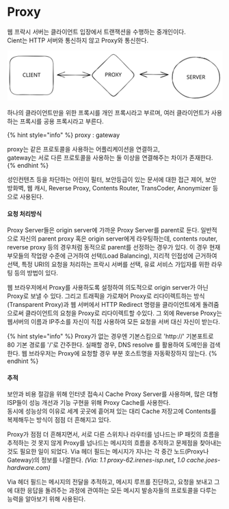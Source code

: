 # Proxy

웹 프락시 서버는 클라이언트 입장에서 트랜잭션을 수행하는 중개인이다.\
Cient는 HTTP 서버와 통신하지 않고 Proxy와 통신한다.

<img src="../../.gitbook/assets/file.excalidraw (4) (1) (1).svg" alt="" class="gitbook-drawing">

하나의 클라이언트만을 위한 프록시를 개인 프록시라고 부르며, 여러 클라이언트가 사용하는 프록시를 공용 프록시라고 부른다.

{% hint style="info" %}
proxy : gateway

proxy는 같은 프로토콜을 사용하는 어플리케이션을 연결하고,\
gateway는 서로 다른 프로토콜을 사용하는 둘 이상을 연결해주는 차이가 존재한다.
{% endhint %}

성인컨텐츠 등을 차단하는 어린이 필터, 보안등급이 있는 문서에 대한 접근 제어, 보안 방화벽, 웹 캐시, Reverse Proxy, Contents Router, TransCoder, Anonymizer 등으로  사용된다.&#x20;

#### 요청 처리방식

Proxy Server들은 origin server에 가까운 Proxy Server를 parent로 둔다. 일반적으로 자신의 parent proxy 혹은 origin server에게 라우팅하는데, contents router, reverse proxy 등의 경우처럼 동적으로 parent를 선정하는 경우가 있다. 이 경우 현재 부모들의 작업량 수준에 근거하여 선택(Load Balancing), 지리적 인접성에 근거하여 선택, 특정 URI의 요청을 처리하는 프락시 서버를 선택, 유료 서비스 가입자를 위한 라우팅 등의 방법이 있다.&#x20;

웹 브라우저에서 Proxy를 사용하도록 설정하여 의도적으로 origin server가 아닌 Proxy로 보낼 수 있다. 그리고 트래픽을 가로채어 Proxy로 리다이렉트하는 방식(Transparent Proxy)과 웹 서버에서 HTTP Redirect 명령을 클라이언트에게 돌려줌으로써 클라이언트의 요청을 Proxy로 리다이렉트할 수있다. 그 외에 Reverse Proxy는 웹서버의 이름과 IP주소를 자신이 직접 사용하여 모든 요청을 서버 대신 자신이 받는다.

{% hint style="info" %}
Proxy가 없는 경우엔 기본스킴으로 'http://' 기본포트로 80 기본 경로를 '/'로 간주한다. 실패할 경우, DNS resolve 를 활용하여 도메인을 검색한다.  웹 브라우저는 Proxy에 요청할 경우 부분 호스트명을 자동확장하지 않는다.
{% endhint %}

#### 추적

보안과 비용 절감을 위해 인터넷 접속시 Cache Proxy Server를 사용하며, 많은 대형 ISP들이 성능 개선과 기능 구현을 위해 Proxy Cache를 사용한다. \
동시에 성능상의 이유로 세계 곳곳에 흩어져 있는 대리 Cache 저장고에 Contents를 복제해두는 방식이 점점 더 흔해지고 있다.

Proxy가 점점 더 흔해지면서, 서로 다른 스위치나 라우터를 넘나드는 IP 패킷의 흐름을 추적하는 것 못지 않게 Proxy를 넘나드는 메시지의 흐름을 추적하고 문제점을 찾아내는 것도 필요한 일이 되었다. Via 헤더 필드는 메시지가 지나는 각 중간 노드(Proxy나 Gateway)의 정보를 나열한다. _(Via: 1.1 proxy-62.irenes-isp.net_[_,_](https://brainbackdoor.tistory.com/proxy-62.irenes-isp.net,) _1.0 cache.joes-hardware.com)_

&#x20;Via 헤더 필드는 메시지의 전달을 추적하고, 메시지 루프를 진단하고, 요청을 보내고 그에 대한 응답을 돌려주는 과정에 관여하는 모든 메시지 발송자들의 프로토콜을 다루는 능력을 알아보기 위해 사용된다.

